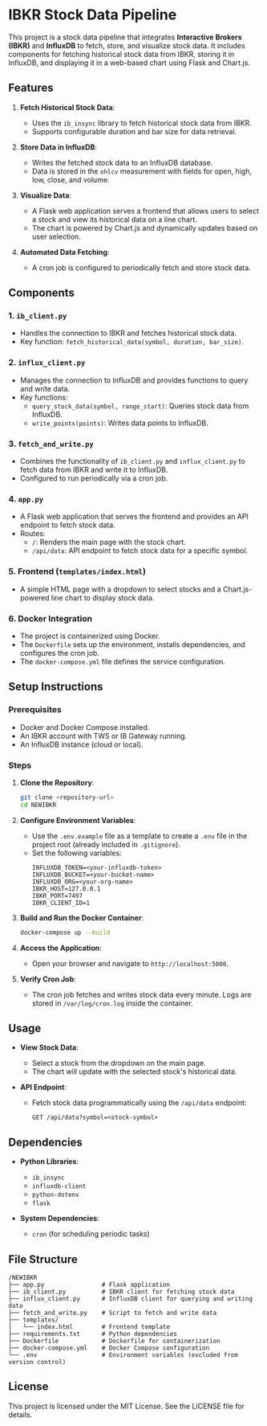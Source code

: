 # IBKR Stock Data Pipeline

This project is a stock data pipeline that integrates **Interactive Brokers (IBKR)** and **InfluxDB** to fetch, store, and visualize stock data. It includes components for fetching historical stock data from IBKR, storing it in InfluxDB, and displaying it in a web-based chart using Flask and Chart.js.

## Features

1. **Fetch Historical Stock Data**: 
   - Uses the `ib_insync` library to fetch historical stock data from IBKR.
   - Supports configurable duration and bar size for data retrieval.
   

2. **Store Data in InfluxDB**:
   - Writes the fetched stock data to an InfluxDB database.
   - Data is stored in the `ohlcv` measurement with fields for open, high, low, close, and volume.

3. **Visualize Data**:
   - A Flask web application serves a frontend that allows users to select a stock and view its historical data on a line chart.
   - The chart is powered by Chart.js and dynamically updates based on user selection.

4. **Automated Data Fetching**:
   - A cron job is configured to periodically fetch and store stock data.

## Components

### 1. **`ib_client.py`**
   - Handles the connection to IBKR and fetches historical stock data.
   - Key function: `fetch_historical_data(symbol, duration, bar_size)`.

### 2. **`influx_client.py`**
   - Manages the connection to InfluxDB and provides functions to query and write data.
   - Key functions:
     - `query_stock_data(symbol, range_start)`: Queries stock data from InfluxDB.
     - `write_points(points)`: Writes data points to InfluxDB.

### 3. **`fetch_and_write.py`**
   - Combines the functionality of `ib_client.py` and `influx_client.py` to fetch data from IBKR and write it to InfluxDB.
   - Configured to run periodically via a cron job.

### 4. **`app.py`**
   - A Flask web application that serves the frontend and provides an API endpoint to fetch stock data.
   - Routes:
     - `/`: Renders the main page with the stock chart.
     - `/api/data`: API endpoint to fetch stock data for a specific symbol.

### 5. **Frontend (`templates/index.html`)**
   - A simple HTML page with a dropdown to select stocks and a Chart.js-powered line chart to display stock data.

### 6. **Docker Integration**
   - The project is containerized using Docker.
   - The `Dockerfile` sets up the environment, installs dependencies, and configures the cron job.
   - The `docker-compose.yml` file defines the service configuration.

## Setup Instructions

### Prerequisites
- Docker and Docker Compose installed.
- An IBKR account with TWS or IB Gateway running.
- An InfluxDB instance (cloud or local).

### Steps

1. **Clone the Repository**:
   ```bash
   git clone <repository-url>
   cd NEWIBKR
   ```

2. **Configure Environment Variables**:
   - Use the `.env.example` file as a template to create a `.env` file in the project root (already included in `.gitignore`).
   - Set the following variables:
     ```
     INFLUXDB_TOKEN=<your-influxdb-token>
     INFLUXDB_BUCKET=<your-bucket-name>
     INFLUXDB_ORG=<your-org-name>
     IBKR_HOST=127.0.0.1
     IBKR_PORT=7497
     IBKR_CLIENT_ID=1
     ```

3. **Build and Run the Docker Container**:
   ```bash
   docker-compose up --build
   ```

4. **Access the Application**:
   - Open your browser and navigate to `http://localhost:5000`.

5. **Verify Cron Job**:
   - The cron job fetches and writes stock data every minute. Logs are stored in `/var/log/cron.log` inside the container.

## Usage

- **View Stock Data**:
  - Select a stock from the dropdown on the main page.
  - The chart will update with the selected stock's historical data.

- **API Endpoint**:
  - Fetch stock data programmatically using the `/api/data` endpoint:
    ```
    GET /api/data?symbol=<stock-symbol>
    ```

## Dependencies

- **Python Libraries**:
  - `ib_insync`
  - `influxdb-client`
  - `python-dotenv`
  - `flask`

- **System Dependencies**:
  - `cron` (for scheduling periodic tasks)

## File Structure

```
/NEWIBKR
├── app.py                # Flask application
├── ib_client.py          # IBKR client for fetching stock data
├── influx_client.py      # InfluxDB client for querying and writing data
├── fetch_and_write.py    # Script to fetch and write data
├── templates/
│   └── index.html        # Frontend template
├── requirements.txt      # Python dependencies
├── Dockerfile            # Dockerfile for containerization
├── docker-compose.yml    # Docker Compose configuration
└── .env                  # Environment variables (excluded from version control)
```

## License

This project is licensed under the MIT License. See the LICENSE file for details.
